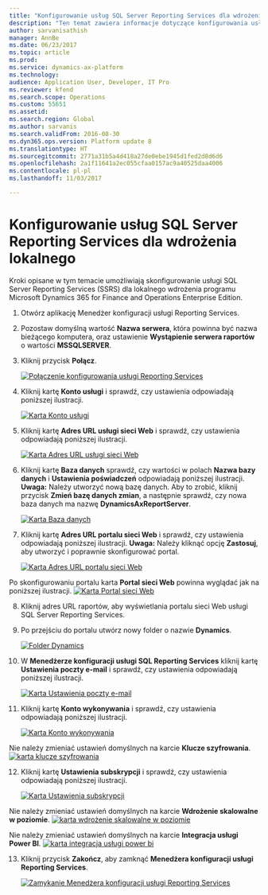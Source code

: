 ```yaml
---
title: "Konfigurowanie usług SQL Server Reporting Services dla wdrożenia lokalnego"
description: "Ten temat zawiera informacje dotyczące konfigurowania usługi SQL Server Reporting Services (SSRS) dla wdrożenia lokalnego."
author: sarvanisathish
manager: AnnBe
ms.date: 06/23/2017
ms.topic: article
ms.prod: 
ms.service: dynamics-ax-platform
ms.technology: 
audience: Application User, Developer, IT Pro
ms.reviewer: kfend
ms.search.scope: Operations
ms.custom: 55651
ms.assetid: 
ms.search.region: Global
ms.author: sarvanis
ms.search.validFrom: 2016-08-30
ms.dyn365.ops.version: Platform update 8
ms.translationtype: HT
ms.sourcegitcommit: 2771a31b5a4d418a27de0ebe1945d1fed2d8d6d6
ms.openlocfilehash: 2a1f11641a2ec055cfaa0157ac9a40525daa4006
ms.contentlocale: pl-pl
ms.lasthandoff: 11/03/2017

---
```

# <a name="configure-sql-server-reporting-services-for-an-on-premises-deployment"></a>Konfigurowanie usług SQL Server Reporting Services dla wdrożenia lokalnego

Kroki opisane w tym temacie umożliwiają skonfigurowanie usługi SQL Server Reporting Services (SSRS) dla lokalnego wdrożenia programu Microsoft Dynamics 365 for Finance and Operations Enterprise Edition.

1. Otwórz aplikację Menedżer konfiguracji usługi Reporting Services.
2. Pozostaw domyślną wartość **Nazwa serwera**, która powinna być nazwa bieżącego komputera, oraz ustawienie **Wystąpienie serwera raportów** o wartości **MSSQLSERVER**. 
3. Kliknij przycisk **Połącz**.
   
   [![Połączenie konfigurowania usługi Reporting Services](./media/ssrs-config-manager-01.png)](./media/ssrs-config-manager-01.png)
   
4. Kliknij kartę **Konto usługi** i sprawdź, czy ustawienia odpowiadają poniższej ilustracji.

    [![Karta Konto usługi](./media/ssrs-config-manager-02.png)](./media/ssrs-config-manager-02.png)
    
5. Kliknij kartę **Adres URL usługi sieci Web** i sprawdź, czy ustawienia odpowiadają poniższej ilustracji. 

    [![Karta Adres URL usługi sieci Web](./media/ssrs-config-manager-03.png)](./media/ssrs-config-manager-03.png) 
    
6. Kliknij kartę **Baza danych** sprawdź, czy wartości w polach **Nazwa bazy danych** i **Ustawienia poświadczeń** odpowiadają poniższej ilustracji. **Uwaga:** Należy utworzyć nową bazę danych. Aby to zrobić, kliknij przycisk **Zmień bazę danych zmian**, a następnie sprawdź, czy nowa baza danych ma nazwę **DynamicsAxReportServer**.

    [![Karta Baza danych](./media/ssrs-config-manager-04.png)](./media/ssrs-config-manager-04.png)
    
7. Kliknij kartę **Adres URL portalu sieci Web** i sprawdź, czy ustawienia odpowiadają poniższej ilustracji. **Uwaga:** Należy kliknąć opcję **Zastosuj**, aby utworzyć i poprawnie skonfigurować portal.

    [![Karta Adres URL portalu sieci Web](./media/ssrs-config-manager-05.png)](./media/ssrs-config-manager-05.png)
    
  Po skonfigurowaniu portalu karta **Portal sieci Web** powinna wyglądać jak na poniższej ilustracji.
    [![Karta Portal sieci Web](./media/ssrs-config-manager-06.png)](./media/ssrs-config-manager-06.png)
    
8. Kliknij adres URL raportów, aby wyświetlania portalu sieci Web usługi SQL Server Reporting Services. 
9.  Po przejściu do portalu utwórz nowy folder o nazwie **Dynamics**.

    [![Folder Dynamics](./media/ssrs-config-manager-07.png)](./media/ssrs-config-manager-07.png)
    
10. W **Menedżerze konfiguracji usługi SQL Reporting Services** kliknij kartę **Ustawienia poczty e-mail** i sprawdź, czy ustawienia odpowiadają poniższej ilustracji.

    [![Karta Ustawienia poczty e-mail](./media/ssrs-config-manager-08.png)](./media/ssrs-config-manager-08.png)
    
11. Kliknij kartę **Konto wykonywania** i sprawdź, czy ustawienia odpowiadają poniższej ilustracji.

    [![Karta Konto wykonywania](./media/ssrs-config-manager-09.png)](./media/ssrs-config-manager-09.png)
    
  Nie należy zmieniać ustawień domyślnych na karcie **Klucze szyfrowania**. [![karta klucze szyfrowania](./media/ssrs-config-manager-10.png)](./media/ssrs-config-manager-10.png)
    
12. Kliknij kartę **Ustawienia subskrypcji** i sprawdź, czy ustawienia odpowiadają poniższej ilustracji.

    [![Karta Ustawienia subskrypcji](./media/ssrs-config-manager-11.png)](./media/ssrs-config-manager-11.png)
    
  Nie należy zmieniać ustawień domyślnych na karcie **Wdrożenie skalowalne w poziomie**. [![karta wdrożenie skalowalne w poziomie](./media/ssrs-config-manager-12.png)](./media/ssrs-config-manager-12.png)
    
  Nie należy zmieniać ustawień domyślnych na karcie **Integracja usługi Power BI**. [![karta integracja usługi power bi](./media/ssrs-config-manager-13.png)](./media/ssrs-config-manager-13.png) 
    
13. Kliknij przycisk **Zakończ**, aby zamknąć **Menedżera konfiguracji usługi Reporting Services**.

    [![Zamykanie Menedżera konfiguracji usługi Reporting Services](./media/ssrs-config-manager-14.png)](./media/ssrs-config-manager-14.png)
    


